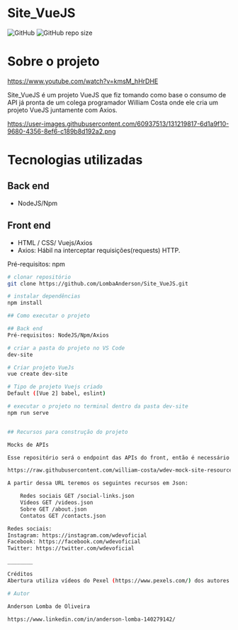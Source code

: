 # Site_VueJS

![GitHub](https://img.shields.io/github/license/LombaAnderson/Site_VueJS)
![GitHub repo size](https://img.shields.io/github/repo-size/LombaAnderson/Site_VueJS)

# Sobre o projeto

https://www.youtube.com/watch?v=kmsM_hHrDHE

Site_VueJS é um projeto VueJS que fiz tomando como base o consumo de API já pronta de um colega programador William Costa onde ele cria um projeto VueJS juntamente com Axios.

https://user-images.githubusercontent.com/60937513/131219817-6d1a9f10-9680-4356-8ef6-c189b8d192a2.png

# Tecnologias utilizadas
## Back end
- NodeJS/Npm


## Front end 
- HTML / CSS/ Vuejs/Axios
- Axios: Hábil na interceptar requisições(requests) HTTP.

Pré-requisitos: npm 

```bash
# clonar repositório
git clone https://github.com/LombaAnderson/Site_VueJS.git

# instalar dependências
npm install

## Como executar o projeto

## Back end
Pré-requisitos: NodeJS/Npm/Axios

# criar a pasta do projeto no VS Code
dev-site

# Criar projeto VueJs
vue create dev-site

# Tipo de projeto Vuejs criado
Default ([Vue 2] babel, eslint)

# executar o projeto no terminal dentro da pasta dev-site
npm run serve


## Recursos para construção do projeto

Mocks de APIs

Esse repositório será o endpoint das APIs do front, então é necessário configurar a seguinte URL como base:

https://raw.githubusercontent.com/william-costa/wdev-mock-site-resources/master/api

A partir dessa URL teremos os seguintes recursos em Json:

    Redes sociais GET /social-links.json
    Vídeos GET /videos.json
    Sobre GET /about.json
    Contatos GET /contacts.json

Redes sociais:
Instagram: https://instagram.com/wdevoficial
Facebook: https://facebook.com/wdevoficial
Twitter: https://twitter.com/wdevoficial

________

Créditos
Abertura utiliza vídeos do Pexel (https://www.pexels.com/) dos autores Carlos Arribas, Joseph Redfield e BuildWith Angga

# Autor

Anderson Lomba de Oliveira

https://www.linkedin.com/in/anderson-lomba-140279142/





